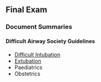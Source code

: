 ## Final Exam

### Document Summaries

#### Difficult Airway Society Guidelines

- [Difficult Intubation](das_intubation.htm)
- [Extubation](das_extubation.htm)
- Paediatrics
- Obstetrics